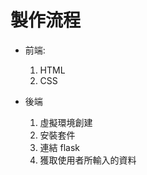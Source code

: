 # 製作流程

* 前端:

    1. HTML
    2. CSS

* 後端

    1. 虛擬環境創建
    2. 安裝套件
    3. 連結 flask
    4. 獲取使用者所輸入的資料
